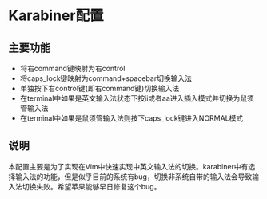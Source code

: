 # Karabiner配置
## 主要功能
- 将右command键映射为右control
- 将caps_lock键映射为command+spacebar切换输入法
- 单独按下右control键(即右command键)切换输入法
- 在terminal中如果是英文输入法状态下按ii或者aa进入插入模式并切换为鼠须管输入法
- 在terminal中如果是鼠须管输入法则按下caps_lock键进入NORMAL模式

## 说明
本配置主要是为了实现在Vim中快速实现中英文输入法的切换。karabiner中有选择输入法的功能，但是似乎目前的系统有bug，切换非系统自带的输入法会导致输入法切换失败。希望苹果能够早日修复这个bug。
